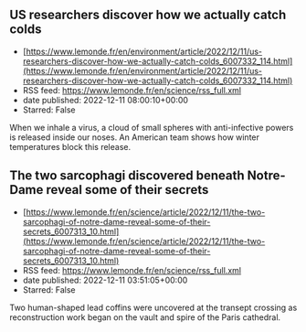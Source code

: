 ## US researchers discover how we actually catch colds
 - [https://www.lemonde.fr/en/environment/article/2022/12/11/us-researchers-discover-how-we-actually-catch-colds_6007332_114.html](https://www.lemonde.fr/en/environment/article/2022/12/11/us-researchers-discover-how-we-actually-catch-colds_6007332_114.html)
 - RSS feed: https://www.lemonde.fr/en/science/rss_full.xml
 - date published: 2022-12-11 08:00:10+00:00
 - Starred: False

When we inhale a virus, a cloud of small spheres with anti-infective powers is released inside our noses. An American team shows how winter temperatures block this release.

## The two sarcophagi discovered beneath Notre-Dame reveal some of their secrets
 - [https://www.lemonde.fr/en/science/article/2022/12/11/the-two-sarcophagi-of-notre-dame-reveal-some-of-their-secrets_6007313_10.html](https://www.lemonde.fr/en/science/article/2022/12/11/the-two-sarcophagi-of-notre-dame-reveal-some-of-their-secrets_6007313_10.html)
 - RSS feed: https://www.lemonde.fr/en/science/rss_full.xml
 - date published: 2022-12-11 03:51:05+00:00
 - Starred: False

Two human-shaped lead coffins were uncovered at the transept crossing as reconstruction work began on the vault and spire of the Paris cathedral.
